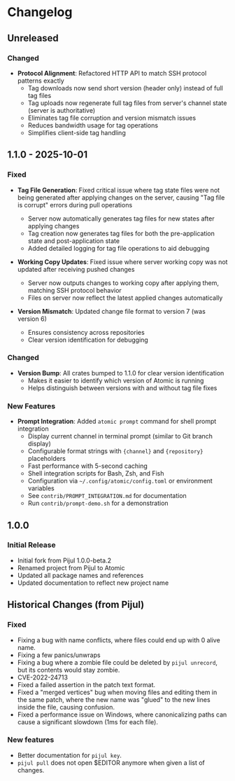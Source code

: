# Changelog

## Unreleased

### Changed

- **Protocol Alignment**: Refactored HTTP API to match SSH protocol patterns exactly
  - Tag downloads now send short version (header only) instead of full tag files
  - Tag uploads now regenerate full tag files from server's channel state (server is authoritative)
  - Eliminates tag file corruption and version mismatch issues
  - Reduces bandwidth usage for tag operations
  - Simplifies client-side tag handling

## 1.1.0 - 2025-10-01

### Fixed

- **Tag File Generation**: Fixed critical issue where tag state files were not being generated after applying changes on the server, causing "Tag file is corrupt" errors during pull operations
  - Server now automatically generates tag files for new states after applying changes
  - Tag creation now generates tag files for both the pre-application state and post-application state
  - Added detailed logging for tag file operations to aid debugging

- **Working Copy Updates**: Fixed issue where server working copy was not updated after receiving pushed changes
  - Server now outputs changes to working copy after applying them, matching SSH protocol behavior
  - Files on server now reflect the latest applied changes automatically
  
- **Version Mismatch**: Updated change file format to version 7 (was version 6)
  - Ensures consistency across repositories
  - Clear version identification for debugging

### Changed

- **Version Bump**: All crates bumped to 1.1.0 for clear version identification
  - Makes it easier to identify which version of Atomic is running
  - Helps distinguish between versions with and without tag file fixes

### New Features

- **Prompt Integration**: Added `atomic prompt` command for shell prompt integration
  - Display current channel in terminal prompt (similar to Git branch display)
  - Configurable format strings with `{channel}` and `{repository}` placeholders
  - Fast performance with 5-second caching
  - Shell integration scripts for Bash, Zsh, and Fish
  - Configuration via `~/.config/atomic/config.toml` or environment variables
  - See `contrib/PROMPT_INTEGRATION.md` for documentation
  - Run `contrib/prompt-demo.sh` for a demonstration

## 1.0.0

### Initial Release

- Initial fork from Pijul 1.0.0-beta.2
- Renamed project from Pijul to Atomic
- Updated all package names and references
- Updated documentation to reflect new project name

## Historical Changes (from Pijul)

### Fixed

- Fixing a bug with name conflicts, where files could end up with 0 alive name.
- Fixing a few panics/unwraps
- Fixing a bug where a zombie file could be deleted by `pijul unrecord`, but its contents would stay zombie.
- CVE-2022-24713
- Fixed a failed assertion in the patch text format.
- Fixed a "merged vertices" bug when moving files and editing them in the same patch, where the new name was "glued" to the new lines inside the file, causing confusion.
- Fixed a performance issue on Windows, where canonicalizing paths can cause a significant slowdown (1ms for each file).

### New features

- Better documentation for `pijul key`.
- `pijul pull` does not open $EDITOR anymore when given a list of changes.

